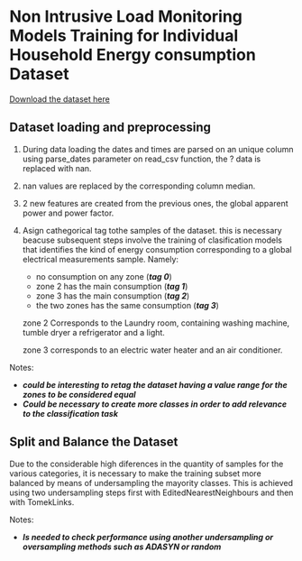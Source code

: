 # Non Intrusive Load Monitoring Models Training for Individual Household Energy consumption Dataset

[Download the dataset here](https://archive.ics.uci.edu/dataset/235/individual+household+electric+power+consumption)

## Dataset loading and preprocessing
1. During data loading the dates and times are parsed on an unique column using parse_dates parameter on read_csv function, the ? data is replaced with nan.

2. nan values are replaced by the corresponding column median.

3. 2 new features are created from the previous ones, the global apparent power and power factor.

4. Asign cathegorical tag tothe samples of the dataset. this is necessary beacuse subsequent steps involve the training of clasification models that identifies the kind of energy consumption corresponding to a global electrical measurements sample. Namely:
    * no consumption on any zone (___tag 0___)
    * zone 2 has the main consumption (___tag 1___)
    * zone 3 has the main consumption (___tag 2___)
    * the two zones has the same consumption (___tag 3___)
    
    zone 2 Corresponds to the Laundry room, containing washing machine, tumble dryer a refrigerator and a light.
    
    zone 3 corresponds to an electric water heater and an air conditioner.

Notes:
* ___could be interesting to retag the dataset having a value range for the zones to be considered equal___
* ___Could be necessary to create more classes in order to add relevance to the classification task___

## Split and Balance the Dataset
Due to the considerable high diferences in the quantity of samples for the various categories, it is necessary to make the training subset more balanced by means of undersampling the mayority classes. This is achieved using two undersampling steps first with EditedNearestNeighbours and then with TomekLinks.

Notes:
* ___Is needed to check performance using another undersampling or oversampling methods such as ADASYN or random___